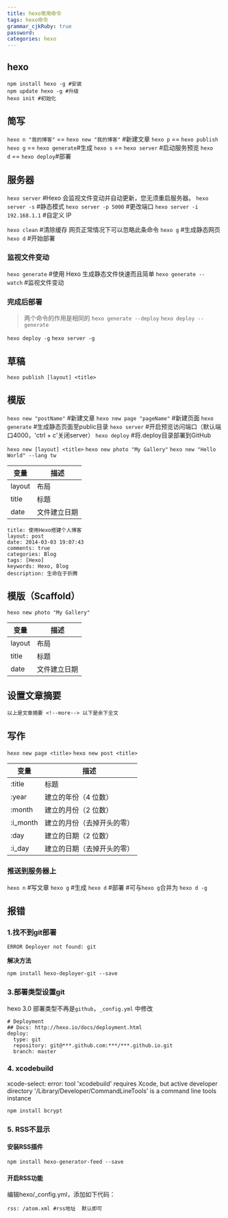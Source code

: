 ```yaml
---
title: hexo常用命令
tags: hexo命令
grammar_cjkRuby: true
password: 
categories: hexo
---
```



## hexo

```
npm install hexo -g #安装  
npm update hexo -g #升级  
hexo init #初始化

```

## 简写

`hexo n "我的博客"` == `hexo new "我的博客"` #新建文章
`hexo p` == `hexo publish`
`hexo g` == `hexo generate`#生成
`hexo s` == `hexo server` #启动服务预览
`hexo d` == `hexo deploy`#部署

## 服务器

`hexo server` #Hexo 会监视文件变动并自动更新，您无须重启服务器。
`hexo server -s` #静态模式
`hexo server -p 5000` #更改端口
`hexo server -i 192.168.1.1` #自定义 IP

`hexo clean` #清除缓存 网页正常情况下可以忽略此条命令
`hexo g` #生成静态网页
`hexo d` #开始部署

### 监视文件变动

`hexo generate` #使用 Hexo 生成静态文件快速而且简单
`hexo generate --watch` #监视文件变动

### 完成后部署

> 
> 
> 两个命令的作用是相同的
> `hexo generate --deploy`
> `hexo deploy --generate`
> 
> 

`hexo deploy -g`
`hexo server -g`

## 草稿

`hexo publish [layout] <title>`

## 模版

`hexo new "postName"` #新建文章
`hexo new page "pageName"` #新建页面
`hexo generate` #生成静态页面至public目录
`hexo server` #开启预览访问端口（默认端口4000，'ctrl + c'关闭server）
`hexo deploy` #将.deploy目录部署到GitHub

`hexo new [layout] <title>`
`hexo new photo "My Gallery"`
`hexo new "Hello World" --lang tw`

| 变量 | 描述 |
| --- | --- |
| layout | 布局 |
| title | 标题 |
| date | 文件建立日期 |

```
title: 使用Hexo搭建个人博客
layout: post
date: 2014-03-03 19:07:43
comments: true
categories: Blog
tags: [Hexo]
keywords: Hexo, Blog
description: 生命在于折腾

```

## 模版（Scaffold）

`hexo new photo "My Gallery"`

| 变量 | 描述 |
| --- | --- |
| layout | 布局 |
| title | 标题 |
| date | 文件建立日期 |

## 设置文章摘要

```
以上是文章摘要 <!--more--> 以下是余下全文 

```

## 写作

`hexo new page <title>`
`hexo new post <title>`

| 变量 | 描述 |
| --- | --- |
| :title | 标题 |
| :year | 建立的年份（4 位数） |
| :month | 建立的月份（2 位数） |
| :i_month | 建立的月份（去掉开头的零） |
| :day | 建立的日期（2 位数） |
| :i_day | 建立的日期（去掉开头的零） |

### 推送到服务器上

`hexo n` #写文章
`hexo g` #生成
`hexo d` #部署 #可与`hexo g`合并为 `hexo d -g`

## 报错

### 1.找不到git部署

```
ERROR Deployer not found: git

```

**解决方法**

`npm install hexo-deployer-git --save`

### 3.部署类型设置git

hexo 3.0 部署类型不再是`github`，`_config.yml` 中修改

```
# Deployment
## Docs: http://hexo.io/docs/deployment.html
deploy:
  type: git
  repository: git@***.github.com:***/***.github.io.git
  branch: master

```

### 4\. xcodebuild

xcode-select: error: tool 'xcodebuild' requires Xcode, but active developer directory '/Library/Developer/CommandLineTools' is a command line tools instance

`npm install bcrypt`

### 5\. RSS不显示

#### 安装RSS插件

`npm install hexo-generator-feed --save`

#### 开启RSS功能

编辑hexo/_config.yml，添加如下代码：

```
rss: /atom.xml #rss地址  默认即可
```